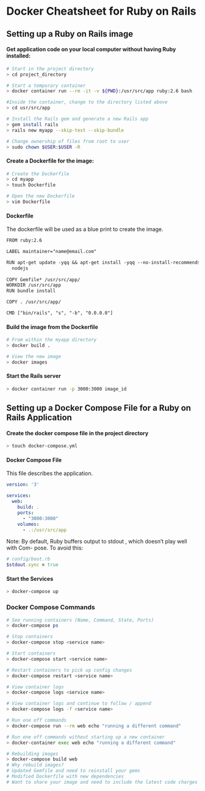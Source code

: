 # Docker Cheatsheet for Ruby on Rails

## Setting up a Ruby on Rails image

#### Get application code on your local computer without having Ruby installed:
```bash
# Start in the project directory
> cd project_directory

# Start a temporary container
> docker container run --rm -it -v ${PWD}:/usr/src/app ruby:2.6 bash

#Inside the container, change to the directory listed above
> cd usr/src/app

# Install the Rails gem and generate a new Rails app
> gem install rails
> rails new myapp --skip-test --skip-bundle

# Change ownership of files from root to user
> sudo chown $USER:$USER -R
```

#### Create a Dockerfile for the image:
```bash
# Create the Dockerfile
> cd myapp
> touch Dockerfile

# Open the new Dockerfile
> vim Dockerfile
```

#### Dockerfile
The dockerfile will be used as a blue print to create the image.
```txt
FROM ruby:2.6

LABEL maintainer="name@email.com"

RUN apt-get update -yqq && apt-get install -yqq --no-install-recommends \
  nodejs
  
COPY Gemfile* /usr/src/app/
WORKDIR /usr/src/app
RUN bundle install

COPY . /usr/src/app/

CMD ["bin/rails", "s", "-b", "0.0.0.0"]
```

#### Build the image from the Dockerfile
```bash
# From within the myapp directory
> docker build .

# View the new image
> docker images
```

#### Start the Rails server
```bash
> docker container run -p 3000:3000 image_id
```

## Setting up a Docker Compose File for a Ruby on Rails Application

#### Create the docker compose file in the project directory
```bash
> touch docker-compose.yml
```

#### Docker Compose File
This file describes the application.
```yaml
version: '3'

services:
  web:
    build: .
    ports:
      - "3000:3000"
    volumes:
      - .:/usr/src/app
```

Note: By default, Ruby buffers output to stdout , which doesn’t play well with Com-
pose. To avoid this:

```ruby
# config/boot.rb
$stdout.sync = true
```

#### Start the Services
```bash
> docker-compose up
```

### Docker Compose Commands
```bash
# See running containers (Name, Command, State, Ports)
> docker-compose ps

# Stop containers
> docker-compose stop <service name>

# Start containers
> docker-compose start <service name>

# Restart containers to pick up config changes
> docker-compose restart <service name>

# View container logs
> docker-compose logs <service name>

# View container logs and continue to follow / append
> docker-compose logs -f <service name>

# Run one off commands
> docker-compose run --rm web echo "running a different command"

# Run one off commands without starting up a new container
> docker-container exec web echo "running a different command"

# Rebuilding images
> docker-compose build web
# Why rebuild images? 
# Updated Gemfile and need to reinstall your gems
# Modified Dockerfile with new dependencies
# Want to share your image and need to include the latest code charges
```
